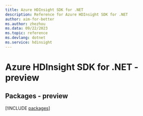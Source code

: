 ```yaml
---
title: Azure HDInsight SDK for .NET
description: Reference for Azure HDInsight SDK for .NET
author: aim-for-better
ms.author: zhezhou
ms.data: 09/22/2023
ms.topic: reference
ms.devlang: dotnet
ms.service: hdinsight
---
```

# Azure HDInsight SDK for .NET - preview
## Packages - preview
[!INCLUDE [packages](hdinsight-index.md)]